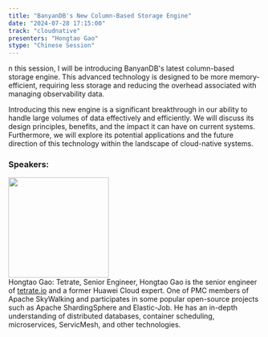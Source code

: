 ```yaml
---
title: "BanyanDB's New Column-Based Storage Engine"
date: "2024-07-28 17:15:00" 
track: "cloudnative"
presenters: "Hongtao Gao"
stype: "Chinese Session"
---
```

n this session, I will be introducing BanyanDB's latest column-based storage engine. This advanced technology is designed to be more memory-efficient, requiring less storage and reducing the overhead associated with managing observability data.

Introducing this new engine is a significant breakthrough in our ability to handle large volumes of data effectively and efficiently. We will discuss its design principles, benefits, and the impact it can have on current systems. Furthermore, we will explore its potential applications and the future direction of this technology within the landscape of cloud-native systems.
 
 ### Speakers: 
 <img src="https://sessionize.com/image/94c8-400o400o1-mHZHYBy3c4J1YU1NGoDcp.jpg" width="200" /><br>Hongtao Gao: Tetrate, Senior Engineer, Hongtao Gao is the senior engineer of [tetrate.io](http://tetrate.io/) and a former Huawei Cloud expert. One of PMC members of Apache SkyWalking and participates in some popular open-source projects such as Apache ShardingSphere and Elastic-Job. He has an in-depth understanding of distributed databases, container scheduling, microservices, ServicMesh, and other technologies.
 <br><br>